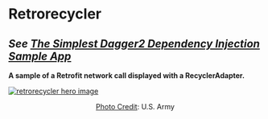 # Retrorecycler
## _See [The Simplest Dagger2 Dependency Injection Sample App](https://android.jlelse.eu/the-simplest-dagger2-dependency-injection-sample-80a0eb60e33b)_

**A sample of a Retrofit network call displayed with a RecyclerAdapter.**

[![retrorecycler hero image](https://adam-hurwitz.firebaseapp.com/Retrorecycler/retrorecycler-hero.png)](https://android.jlelse.eu/the-simplest-dagger2-dependency-injection-sample-80a0eb60e33b)
<div align="center"> <a href="https://www.flickr.com/photos/soldiersmediacenter/16327158833/in/photolist-qSLXuv-o1GVxr-o1UweQ-o9L5ZX-nU9GL4-nJvGLb-5K7CDr-jMs8Bn-nUmVGU-ee6xR3-a8711K-8VJB2N-6JHmQK-nigFUx-o9M69k-stPUhw-nK4xuD-pQNRSY-o5eK2k-nFJQMo-nDJJic-mhSRmc-nYYTBN-nULwRJ-nQqGtt-mgYaV4-pT3Am3-4N4zVZ-o7V3P1-f66vm2-kfVCoy-owjBWP-nEp8HA-nMLf7t-rPiKXz-nJx4xY-f66Wga-o71MXx-sGNNFm-nRTZZ9-or3vmE-nqxPyW-o1eDqz-nJwP9D-o322zr-oW81Yy-e5CWsE-d4kMoJ-8cGajX-91CD6C/">Photo Credit</a>: U.S. Army</div>
